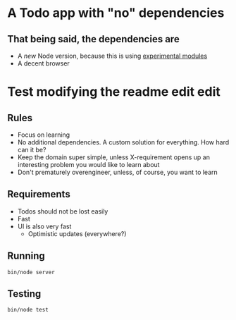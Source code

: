 # A Todo app with "no" dependencies

## That being said, the dependencies are

- A _new_ Node version, because this is using [experimental modules](https://nodejs.org/api/esm.html)
- A decent browser

# Test modifying the readme edit edit

## Rules

- Focus on learning
- No additional dependencies. A custom solution for everything. How hard can it be?
- Keep the domain super simple, unless X-requirement opens up an interesting problem you would like to learn about
- Don't prematurely overengineer, unless, of course, you want to learn

## Requirements

- Todos should not be lost easily
- Fast
- UI is also very fast
  - Optimistic updates (everywhere?)

## Running

```
bin/node server
```

## Testing

```
bin/node test
```
